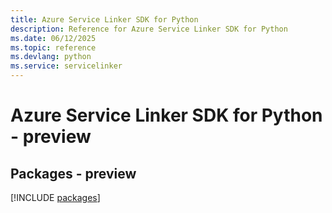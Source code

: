 ```yaml
---
title: Azure Service Linker SDK for Python
description: Reference for Azure Service Linker SDK for Python
ms.date: 06/12/2025
ms.topic: reference
ms.devlang: python
ms.service: servicelinker
---
```

# Azure Service Linker SDK for Python - preview
## Packages - preview
[!INCLUDE [packages](service-linker-index.md)]
